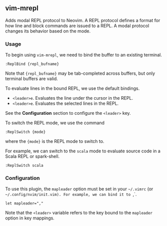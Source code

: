 ## vim-mrepl

Adds modal REPL protocol to Neovim. A REPL protocol defines a format for how
line and block commands are issued to a REPL. A modal protocol changes its
behavior based on the mode.

### Usage

To begin using `vim-mrepl`, we need to bind the buffer to an existing terminal.

```
:ReplBind {repl_bufname}
```

Note that `{repl_bufname}` may be tab-completed across buffers, but only
terminal buffers are valid.

To evaluate lines in the bound REPL, we use the default bindings.

- `<leader>e`. Evaluates the line under the cursor in the REPL.
- `<leader>e`. Evaluates the selected lines in the REPL.

See the **Configuration** section to configure the `<leader>` key.

To switch the REPL mode, we use the command

```
:ReplSwitch {mode}
```

where the `{mode}` is the REPL mode to switch to.

For example, we can switch to the `scala` mode to evaluate source code in a
Scala REPL or spark-shell.

```
:ReplSwitch scala
```

### Configuration

To use this plugin, the `mapleader` option must be set in your `~/.vimrc` (or 
`~/.config/nvim/init.vim). For example, we can bind it to `,`.

```
let mapleader=","
```

Note that the `<leader>` variable refers to the key bound to the `mapleader`
option in key mappings.

